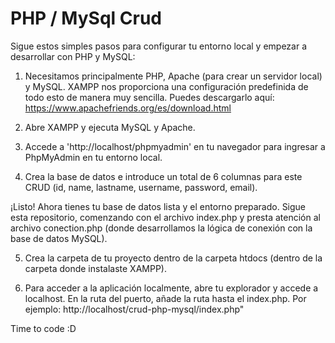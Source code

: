 
# PHP / MySql Crud

Sigue estos simples pasos para configurar tu entorno local y empezar a desarrollar con PHP y MySQL:

1. Necesitamos principalmente PHP, Apache (para crear un servidor local) y MySQL. XAMPP nos proporciona una configuración predefinida de todo esto de manera muy sencilla. Puedes descargarlo aquí:
https://www.apachefriends.org/es/download.html

2. Abre XAMPP y ejecuta MySQL y Apache.

3. Accede a 'http://localhost/phpmyadmin' en tu navegador para ingresar a PhpMyAdmin en tu entorno local.

4. Crea la base de datos e introduce un total de 6 columnas para este CRUD (id, name, lastname, username, password, email).

¡Listo! Ahora tienes tu base de datos lista y el entorno preparado. Sigue esta repositorio, comenzando con el archivo index.php y presta atención al archivo conection.php (donde desarrollamos la lógica de conexión con la base de datos MySQL).

5. Crea la carpeta de tu proyecto dentro de la carpeta htdocs (dentro de la carpeta donde instalaste XAMPP).

6. Para acceder a la aplicación localmente, abre tu explorador y accede a localhost. En la ruta del puerto, añade la ruta hasta el index.php. Por ejemplo: http://localhost/crud-php-mysql/index.php"

Time to code :D






